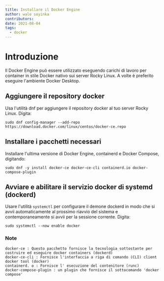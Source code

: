 ```yaml
---
title: Installare il Docker Engine
author: wale soyinka
contributors:
date: 2021-08-04
tags:
  - docker
---
```


# Introduzione

Il Docker Engine può essere utilizzato eseguendo carichi di lavoro per container in stile Docker nativo sui server Rocky Linux. A volte è preferito eseguire l'ambiente Docker Desktop.

## Aggiungere il repository docker

Usa l'utilità dnf per aggiungere il repository docker al tuo server Rocky Linux. Digita:

```
sudo dnf config-manager --add-repo https://download.docker.com/linux/centos/docker-ce.repo
```

## Installare i pacchetti necessari

Installare l'ultima versione di Docker Engine, containerd e Docker Compose, digitando:

```
sudo dnf -y install docker-ce docker-ce-cli containerd.io docker-compose-plugin
```

## Avviare e abilitare il servizio docker di systemd (dockerd)

Usare l'utilità `systemctl` per configurare il demone dockerd in modo che si avvii automaticamente al prossimo riavvio del sistema e contemporaneamente si avvii per la sessione corrente. Digita:

```
sudo systemctl --now enable docker
```


### Note

```
docker-ce : Questo pacchetto fornisce la tecnologia sottostante per costruire ed eseguire docker containers (dockerd) 
docker-ce-cli : Fornisce l'interfaccia a riga di comando (CLI) client docker tool (docker)
containerd. o : Fornisce l' esecuzione del contenitore (runc)
docker-compose-plugin : un plugin che fornisce il sottocomando 'docker compose' 

```



